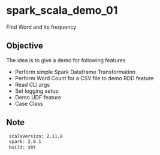 # spark_scala_demo_01
Find Word and its frequency

## Objective
The idea is to give a demo for following features

* Perform simple Spark Dataframe Transformation
* Perform Word Count for a CSV file to demo RDD feature
* Read CLI args
* Set logging setup
* Demo UDF feature
* Case Class

## Note
```bash
 scalaVersion: 2.11.8
 spark: 2.0.1
 build: sbt
```
